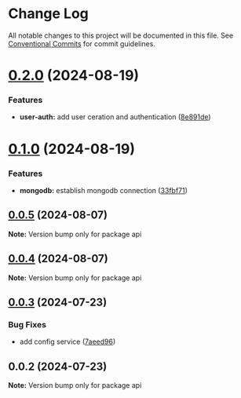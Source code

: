 # Change Log

All notable changes to this project will be documented in this file.
See [Conventional Commits](https://conventionalcommits.org) for commit guidelines.

# [0.2.0](https://github.com/itaygoz/grocery-list/compare/api@0.1.0...api@0.2.0) (2024-08-19)


### Features

* **user-auth:** add user ceration and authentication ([8e891de](https://github.com/itaygoz/grocery-list/commit/8e891dead49e613d5decd228b9ac57c086fda19b))





# [0.1.0](https://github.com/itaygoz/grocery-list/compare/api@0.0.5...api@0.1.0) (2024-08-19)


### Features

* **mongodb:** establish mongodb connection ([33fbf71](https://github.com/itaygoz/grocery-list/commit/33fbf713fddea6c6aba1201dc3f865a76665a027))





## [0.0.5](https://github.com/itaygoz/grocery-list/compare/api@0.0.4...api@0.0.5) (2024-08-07)

**Note:** Version bump only for package api





## [0.0.4](https://github.com/itaygoz/grocery-list/compare/api@0.0.3...api@0.0.4) (2024-08-07)

**Note:** Version bump only for package api





## [0.0.3](https://github.com/itaygoz/grocery-list/compare/api@0.0.2...api@0.0.3) (2024-07-23)


### Bug Fixes

* add config service ([7aeed96](https://github.com/itaygoz/grocery-list/commit/7aeed962b4ab5dd5234a1379c4b6ade3a3622461))





## 0.0.2 (2024-07-23)

**Note:** Version bump only for package api
